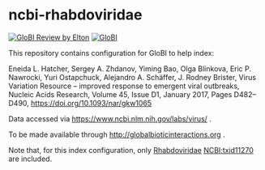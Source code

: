 # ncbi-rhabdoviridae
[![GloBI Review by Elton](../../actions/workflows/review.yml/badge.svg)](../../actions/workflows/review.yml)  [![GloBI](http://api.globalbioticinteractions.org/interaction.svg?accordingTo=globi:globalbioticinteractions/ncbi-rhabdoviridae)](http://globalbioticinteractions.org/?accordingTo=globi:globalbioticinteractions/ncbi-rhabdoviridae)

This repository contains configuration for GloBI to help index:

Eneida L. Hatcher, Sergey A. Zhdanov, Yiming Bao, Olga Blinkova, Eric P. Nawrocki, Yuri Ostapchuck, Alejandro A. Schäffer, J. Rodney Brister, Virus Variation Resource – improved response to emergent viral outbreaks, Nucleic Acids Research, Volume 45, Issue D1, January 2017, Pages D482–D490, https://doi.org/10.1093/nar/gkw1065

Data accessed via https://www.ncbi.nlm.nih.gov/labs/virus/ .

To be made available through http://globalbioticinteractions.org .

Note that, for this index configuration, only [Rhabdoviridae](https://www.ncbi.nlm.nih.gov/Taxonomy/Browser/wwwtax.cgi?mode=Info&id=11270) [NCBI:txid11270](https://www.ncbi.nlm.nih.gov/Taxonomy/Browser/wwwtax.cgi?mode=Info&id=11270) are included. 
